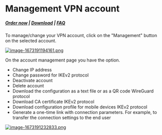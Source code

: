 # Management VPN account

#####  [Order now](https://panel.puqcloud.com/index.php?rp=/store/whmcs-module-wireguard-business-vpn) | [Download](https://download.puqcloud.com/WHMCS/servers/PUQ_WHMCS-WireGuard-Business-VPN/) | [FAQ](https://faq.puqcloud.com/)

To manage/change your VPN account, click on the "Management" button on the selected account.

[![image-1673191194161.png](https://doc.puq.info/uploads/images/gallery/2023-01/scaled-1680-/image-1673191194161.png)](https://doc.puq.info/uploads/images/gallery/2023-01/image-1673191194161.png)

On the account management page you have the option.

- Change IP address
- Change password for IKEv2 protocol
- Deactivate account
- Delete account
- Download the configuration as a text file or as a QR code WireGuard protocol
- Download CA certificate IKEv2 protocol
- Download configuration profile for mobile devices IKEv2 protocol
- Generate a one-time link with connection parameters. For example, to transfer the connection settings to the end user

[![image-1673191232833.png](https://doc.puq.info/uploads/images/gallery/2023-01/scaled-1680-/image-1673191232833.png)](https://doc.puq.info/uploads/images/gallery/2023-01/image-1673191232833.png)